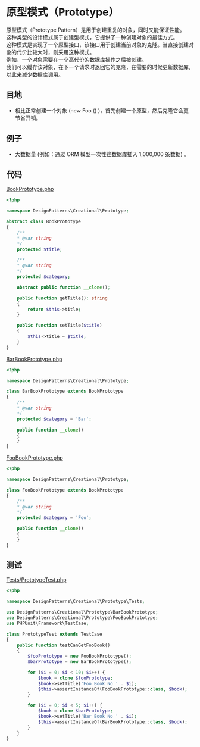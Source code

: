 # 原型模式（Prototype）

原型模式（Prototype Pattern）是用于创建重复的对象，同时又能保证性能。         
这种类型的设计模式属于创建型模式，它提供了一种创建对象的最佳方式。   
这种模式是实现了一个原型接口，该接口用于创建当前对象的克隆。当直接创建对象的代价比较大时，则采用这种模式。   
例如，一个对象需要在一个高代价的数据库操作之后被创建。     
我们可以缓存该对象，在下一个请求时返回它的克隆，在需要的时候更新数据库，以此来减少数据库调用。     

## 目地

- 相比正常创建一个对象 (new Foo () )，首先创建一个原型，然后克隆它会更节省开销。

## 例子

- 大数据量 (例如：通过 ORM 模型一次性往数据库插入 1,000,000 条数据) 。

## 代码

[BookPrototype.php](BookPrototype.php)

```php
<?php

namespace DesignPatterns\Creational\Prototype;

abstract class BookPrototype
{
    /**
    * @var string
    */
    protected $title;

    /**
    * @var string
    */
    protected $category;

    abstract public function __clone();

    public function getTitle(): string
    {
        return $this->title;
    }

    public function setTitle($title)
    {
        $this->title = $title;
    }
}
```

[BarBookPrototype.php](BarBookPrototype.php)

```php
<?php

namespace DesignPatterns\Creational\Prototype;

class BarBookPrototype extends BookPrototype
{
    /**
    * @var string
    */
    protected $category = 'Bar';

    public function __clone()
    {
    }
}
```

[FooBookPrototype.php](FooBookPrototype.php)

```php
<?php

namespace DesignPatterns\Creational\Prototype;

class FooBookPrototype extends BookPrototype
{
    /**
    * @var string
    */
    protected $category = 'Foo';

    public function __clone()
    {
    }
}
```


## 测试

[Tests/PrototypeTest.php](Tests/PrototypeTest.php)

```php
<?php

namespace DesignPatterns\Creational\Prototype\Tests;

use DesignPatterns\Creational\Prototype\BarBookPrototype;
use DesignPatterns\Creational\Prototype\FooBookPrototype;
use PHPUnit\Framework\TestCase;

class PrototypeTest extends TestCase
{
    public function testCanGetFooBook()
    {
        $fooPrototype = new FooBookPrototype();
        $barPrototype = new BarBookPrototype();

        for ($i = 0; $i < 10; $i++) {
            $book = clone $fooPrototype;
            $book->setTitle('Foo Book No ' . $i);
            $this->assertInstanceOf(FooBookPrototype::class, $book);
        }

        for ($i = 0; $i < 5; $i++) {
            $book = clone $barPrototype;
            $book->setTitle('Bar Book No ' . $i);
            $this->assertInstanceOf(BarBookPrototype::class, $book);
        }
    }
}
```
